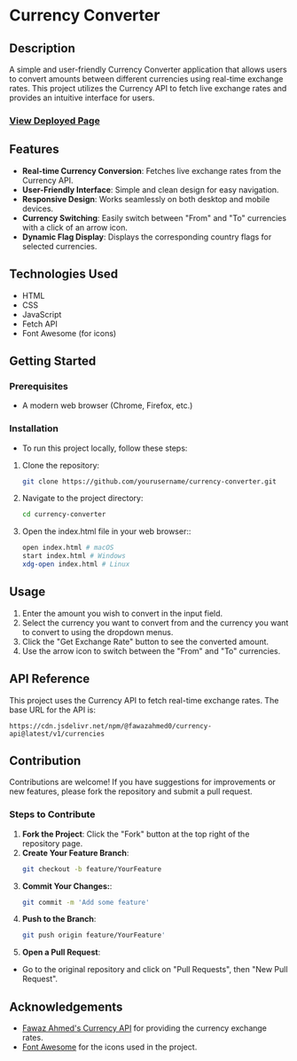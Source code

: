 # Currency Converter

## Description

A simple and user-friendly Currency Converter application that allows users to convert amounts between different currencies using real-time exchange rates. This project utilizes the Currency API to fetch live exchange rates and provides an intuitive interface for users.

### [View Deployed Page](https://shamshir-hussain.github.io/currency-converter/)

## Features

- **Real-time Currency Conversion**: Fetches live exchange rates from the Currency API.
- **User-Friendly Interface**: Simple and clean design for easy navigation.
- **Responsive Design**: Works seamlessly on both desktop and mobile devices.
- **Currency Switching**: Easily switch between "From" and "To" currencies with a click of an arrow icon.
- **Dynamic Flag Display**: Displays the corresponding country flags for selected currencies.

## Technologies Used

- HTML
- CSS
- JavaScript
- Fetch API
- Font Awesome (for icons)

## Getting Started

### Prerequisites

- A modern web browser (Chrome, Firefox, etc.)

### Installation

- To run this project locally, follow these steps:

1. Clone the repository:

   ```bash
   git clone https://github.com/yourusername/currency-converter.git

   ```

2. Navigate to the project directory:

   ```bash
   cd currency-converter
   ```

3. Open the index.html file in your web browser::

   ```bash
   open index.html # macOS
   start index.html # Windows
   xdg-open index.html # Linux


   ```

## Usage

1. Enter the amount you wish to convert in the input field.
2. Select the currency you want to convert from and the currency you want to convert to using the dropdown menus.
3. Click the "Get Exchange Rate" button to see the converted amount.
4. Use the arrow icon to switch between the "From" and "To" currencies.

## API Reference

This project uses the Currency API to fetch real-time exchange rates. The base URL for the API is:

```
https://cdn.jsdelivr.net/npm/@fawazahmed0/currency-api@latest/v1/currencies
```

## Contribution

Contributions are welcome! If you have suggestions for improvements or new features, please fork the repository and submit a pull request.

### Steps to Contribute

1. **Fork the Project**: Click the "Fork" button at the top right of the repository page.
2. **Create Your Feature Branch**:
   ```bash
   git checkout -b feature/YourFeature
   ```
3. **Commit Your Changes:**:
   ```bash
   git commit -m 'Add some feature'
   ```
4. **Push to the Branch**:
   ```bash
   git push origin feature/YourFeature'
   ```
5. **Open a Pull Request**:

- Go to the original repository and click on "Pull Requests", then "New Pull Request".

## Acknowledgements

- [Fawaz Ahmed's Currency API](https://github.com/fawazahmed0/currency-api) for providing the currency exchange rates.
- [Font Awesome](https://fontawesome.com/) for the icons used in the project.
